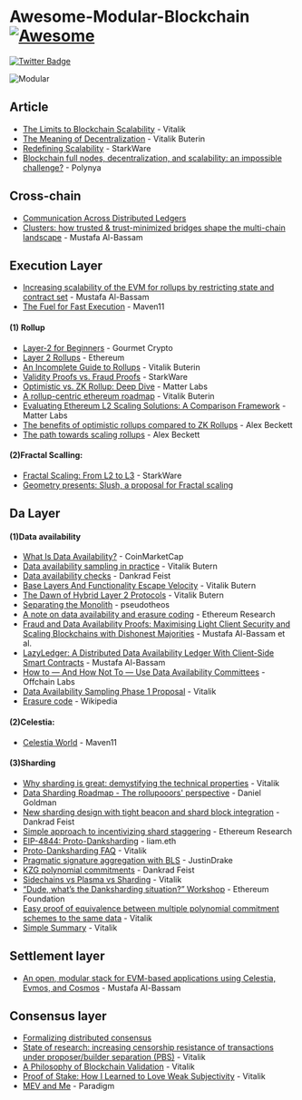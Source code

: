 # Awesome-Modular-Blockchain  [![Awesome](https://cdn.rawgit.com/sindresorhus/awesome/d7305f38d29fed78fa85652e3a63e154dd8e8829/media/badge.svg)](https://github.com/sindresorhus/awesome)
<div id="badges">
  <a href="https://twitter.com/ChrisYicheng">
    <img src="https://img.shields.io/badge/Twitter-blue?style=for-the-badge&logo=twitter&logoColor=white" alt="Twitter Badge"/>
  </a>
</div>

![Modular](https://user-images.githubusercontent.com/82381764/166185718-20dd130c-ffe8-4882-9237-7f4f1aff8b73.png)

## Article
- [The Limits to Blockchain Scalability](https://vitalik.ca/general/2021/05/23/scaling.html) - Vitalik
- [The Meaning of Decentralization](https://medium.com/@VitalikButerin/the-meaning-of-decentralization-a0c92b76a274) - Vitalik Buterin
- [Redefining Scalability](https://medium.com/starkware/redefining-scalability-5aa11ffc5880) - StarkWare
- [Blockchain full nodes, decentralization, and scalability: an impossible challenge?](https://polynya.medium.com/blockchain-full-nodes-decentralization-and-scalability-an-impossible-challenge-d77df0944bbf) - Polynya

## Cross-chain
- [Communication Across Distributed Ledgers](https://eprint.iacr.org/2019/1128.pdf) 
- [Clusters: how trusted & trust-minimized bridges shape the multi-chain landscape](https://blog.celestia.org/clusters/) - Mustafa Al-Bassam

## Execution Layer
- [Increasing scalability of the EVM for rollups by restricting state and contract set](https://forum.celestia.org/t/increasing-scalability-of-the-evm-for-rollups-by-restricting-state-and-contract-set/78#cache-improvement-through-predictable-access-5) - Mustafa Al-Bassam
- [The Fuel for Fast Execution](https://maven11.substack.com/p/the-fuel-for-fast-execution?s=r) - Maven11
#### (1) Rollup
- [Layer-2 for Beginners](https://gourmetcrypto.substack.com/p/layer-2-for-beginners) - Gourmet Crypto
- [Layer 2 Rollups](https://ethereum.org/en/developers/docs/scaling/layer-2-rollups/) - Ethereum
- [An Incomplete Guide to Rollups](https://vitalik.ca/general/2021/01/05/rollup.html) - Vitalik Buterin
- [Validity Proofs vs. Fraud Proofs](https://medium.com/starkware/validity-proofs-vs-fraud-proofs-4ef8b4d3d87a) - StarkWare
- [Optimistic vs. ZK Rollup: Deep Dive](https://blog.matter-labs.io/optimistic-vs-zk-rollup-deep-dive-ea141e71e075) - Matter Labs
- [A rollup-centric ethereum roadmap](https://ethereum-magicians.org/t/a-rollup-centric-ethereum-roadmap/4698) - Vitalik Buterin
- [Evaluating Ethereum L2 Scaling Solutions: A Comparison Framework](https://blog.matter-labs.io/evaluating-ethereum-l2-scaling-solutions-a-comparison-framework-b6b2f410f955) - Matter Labs
- [The benefits of optimistic rollups compared to ZK Rollups](https://www.alexbeckett.xyz/the-benefits-of-optimistic-rollups-compared-to-zk-rollups/) - Alex Beckett
- [The path towards scaling rollups](https://www.alexbeckett.xyz/the-path-toward-scaling-rollups/) - Alex Beckett

#### (2)Fractal Scalling:
* [Fractal Scaling: From L2 to L3](https://medium.com/starkware/fractal-scaling-from-l2-to-l3-7fe238ecfb4f) - StarkWare
* [Geometry presents: Slush, a proposal for Fractal scaling](https://hackmd.io/@kalmanlajko/rkgg9GLG5#The-trilemma%E2%80%99s-%E2%80%9Csolution%E2%80%9D)

## Da Layer
#### (1)Data availability
- [What Is Data Availability?](https://coinmarketcap.com/alexandria/article/what-is-data-availability) - CoinMarketCap
- [Data availability sampling in practice](https://notes.ethereum.org/@vbuterin/r1v8VCULP) - Vitalik Butern
- [Data availability checks](https://dankradfeist.de/ethereum/2019/12/20/data-availability-checks.html) - Dankrad Feist
- [Base Layers And Functionality Escape Velocity](https://vitalik.ca/general/2019/12/26/mvb.html) - Vitalik Butern
- [The Dawn of Hybrid Layer 2 Protocols](https://vitalik.ca/general/2019/08/28/hybrid_layer_2.html) - Vitalik Butern
- [Separating the Monolith](https://mirror.xyz/pseudotheos.eth/SAg6yMZqd-z-BzFsKjLpZaZ9Rbv2ZEMtYT7mwvDiH94) - pseudotheos
- [A note on data availability and erasure coding](https://github.com/ethereum/research/wiki/A-note-on-data-availability-and-erasure-coding) - Ethereum Research
- [Fraud and Data Availability Proofs: Maximising Light Client Security and Scaling Blockchains with Dishonest Majorities](https://arxiv.org/pdf/1809.09044.pdf) - Mustafa Al-Bassam et al.
- [LazyLedger: A Distributed Data Availability Ledger With Client-Side Smart Contracts](https://arxiv.org/pdf/1905.09274.pdf) - Mustafa Al-Bassam
- [How to — And How Not To — Use Data Availability Committees](https://medium.com/offchainlabs/how-to-and-how-not-to-use-data-availability-committees-394a91e977c0) - Offchain Labs
- [Data Availability Sampling Phase 1 Proposal](https://hackmd.io/@vbuterin/das#) - Vitalik
- [Erasure code](https://en.wikipedia.org/wiki/Erasure_code) - Wikipedia 

#### (2)Celestia: 
* [Celestia World](https://maven11.substack.com/p/the-modular-world?s=r) - Maven11

#### (3)Sharding
- [Why sharding is great: demystifying the technical properties](https://vitalik.ca/general/2021/04/07/sharding.html#improving-sharding-with-better-security-models) - Vitalik
- [Data Sharding Roadmap - The rollupooors' perspective](https://soundcloud.com/daniel-goldman-84321635/data-sharding-roadmap-a-rollups-perspective?utm_campaign=social_sharing&utm_source=mobi&utm_terms=social_sharing_on_mobi.control) - Daniel Goldman
- [New sharding design with tight beacon and shard block integration](https://notes.ethereum.org/@dankrad/new_sharding) - Dankrad Feist
- [Simple approach to incentivizing shard staggering](https://ethresear.ch/t/simple-approach-to-incentivizing-shard-staggering/9149) - Ethereum Research
- [EIP-4844: Proto-Danksharding](https://www.eip4844.com/) - liam.eth
- [Proto-Danksharding FAQ](https://notes.ethereum.org/@vbuterin/proto_danksharding_faq#If-data-is-deleted-after-30-days-how-would-users-access-older-blobs) - Vitalik
- [Pragmatic signature aggregation with BLS](https://ethresear.ch/t/pragmatic-signature-aggregation-with-bls/2105) - JustinDrake
- [KZG polynomial commitments](https://dankradfeist.de/ethereum/2020/06/16/kate-polynomial-commitments.html) - Dankrad Feist
- [Sidechains vs Plasma vs Sharding](https://vitalik.ca/general/2019/06/12/plasma_vs_sharding.html) - Vitalik
- [“Dude, what’s the Danksharding situation?” Workshop](https://www.youtube.com/watch?v=e9oudTr5BE4) - Ethereum Foundation
- [Easy proof of equivalence between multiple polynomial commitment schemes to the same data](https://ethresear.ch/t/easy-proof-of-equivalence-between-multiple-polynomial-commitment-schemes-to-the-same-data/8188) - Vitalik
- [Simple Summary](https://notes.ethereum.org/@vbuterin/blob_transactions#How-rollups-would-function) - Vitalik


## Settlement layer
* [An open, modular stack for EVM-based applications using Celestia, Evmos, and Cosmos](https://forum.celestia.org/t/an-open-modular-stack-for-evm-based-applications-using-celestia-evmos-and-cosmos/89) - Mustafa Al-Bassam

## Consensus layer
* [Formalizing distributed consensus](https://docs.google.com/document/d/13_FSQ1Koq8uLvqTaSvZdb6OT2SpUZZq53vFiiDQj4qM/edit#heading=h.41gzm84cb1et)
* [State of research: increasing censorship resistance of transactions under proposer/builder separation (PBS)](https://notes.ethereum.org/@vbuterin/pbs_censorship_resistance#Solution-2-can-we-still-use-proposers-%E2%80%9Chybrid-PBS%E2%80%9D-but-only-for-inclusion-of-last-resort) - Vitalik
* [A Philosophy of Blockchain Validation](https://vitalik.ca/general/2020/08/17/philosophy.html) - Vitalik
* [Proof of Stake: How I Learned to Love Weak Subjectivity](https://blog.ethereum.org/2014/11/25/proof-stake-learned-love-weak-subjectivity/) - Vitalik
* [MEV and Me](https://research.paradigm.xyz/MEV) - Paradigm
